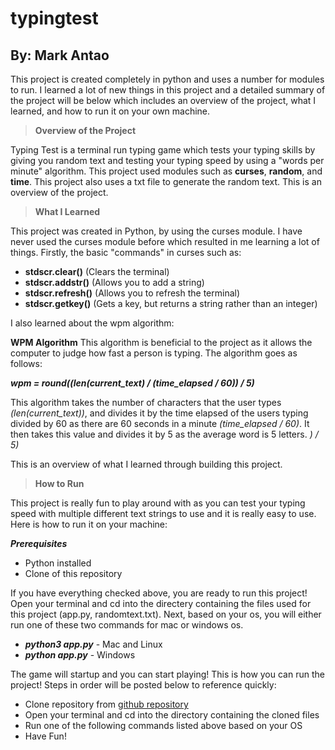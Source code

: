 # typingtest
## By: Mark Antao
This project is created completely in python and uses a number for modules to run.
I learned a lot of new things in this project and a detailed summary of the project will be below which includes an overview of the project, what I learned, and how to run it on your own machine.

> **Overview of the Project**

Typing Test is a terminal run typing game which tests your typing skills by giving you random text and testing your typing speed by using a "words per minute" algorithm. This project used modules such as **curses**, **random**, and **time**. This project also uses a txt file to generate the random text. This is an overview of the project.

> **What I Learned**

This project was created in Python, by using the curses module. I have never used the curses module before which resulted in me learning a lot of things. Firstly, the basic "commands" in curses such as:
- **stdscr.clear()** (Clears the terminal) 
- **stdscr.addstr()** (Allows you to add a string)
- **stdscr.refresh()** (Allows you to refresh the terminal)
- **stdscr.getkey()** (Gets a key, but returns a string rather than an integer)

I also learned about the wpm algorithm:

**WPM Algorithm**
This algorithm is beneficial to the project as it allows the computer to judge how fast a person is typing.
The algorithm goes as follows:

***wpm = round((len(current_text) / (time_elapsed / 60)) / 5)***

This algorithm takes the number of characters that the user types _(len(current\_text))_, and divides it by the time elapsed of the users typing divided by 60 as there are 60 seconds in a minute _(time\_elapsed / 60)_. It then takes this value and divides it by 5 as the average word is 5 letters. _) / 5)_

This is an overview of what I learned through building this project.

> **How to Run**

This project is really fun to play around with as you can test your typing speed with multiple different text strings to use and it is really easy to use. Here is how to run it on your machine:

***Prerequisites***
- Python installed
- Clone of this repository

If you have everything checked above, you are ready to run this project! Open your terminal and cd into the directery containing the files used for this project (app.py, randomtext.txt). Next, based on your os, you will either run one of these two commands for mac or windows os.

- ***python3 app.py*** - Mac and Linux
- ***python app.py*** - Windows

The game will startup and you can start playing! This is how you can run the project!
Steps in order will be posted below to reference quickly:

- Clone repository from [github repository](https://github.com/markantao/typingtest)
- Open your terminal and cd into the directory containing the cloned files
- Run one of the following commands listed above based on your OS
- Have Fun!
